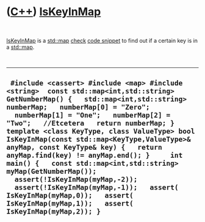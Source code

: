 



 

 

 

 

 

([C++](Cpp.htm)) [IsKeyInMap](CppIsKeyInMap.htm)
================================================

 

[IsKeyInMap](CppIsKeyInMap.htm) is a [std::map](CppMap.htm)
[check](CppCheck.htm) [code snippet](CppCodeSnippets.htm) to find out if
a certain key is in a [std::map](CppMap.htm).

 

  -------------------------------------------------------------------------------------------------------------------------------------------------------------------------------------------------------------------------------------------------------------------------------------------------------------------------------------------------------------------------------------------------------------------------------------------------------------------------------------------------------------------------------------------------------------------------------------------------------------------------------------------------------------------------------------
  ` #include <cassert> #include <map> #include <string>  const std::map<int,std::string> GetNumberMap() {   std::map<int,std::string> numberMap;   numberMap[0] = "Zero";   numberMap[1] = "One";   numberMap[2] = "Two";   //Etcetera   return numberMap; }   template <class KeyType, class ValueType> bool IsKeyInMap(const std::map<KeyType,ValueType>& anyMap, const KeyType& key) {   return anyMap.find(key) != anyMap.end(); }     int main() {   const std::map<int,std::string> myMap(GetNumberMap());   assert(!IsKeyInMap(myMap,-2));   assert(!IsKeyInMap(myMap,-1));   assert( IsKeyInMap(myMap,0));   assert( IsKeyInMap(myMap,1));   assert( IsKeyInMap(myMap,2)); }`
  -------------------------------------------------------------------------------------------------------------------------------------------------------------------------------------------------------------------------------------------------------------------------------------------------------------------------------------------------------------------------------------------------------------------------------------------------------------------------------------------------------------------------------------------------------------------------------------------------------------------------------------------------------------------------------------

 

 

 

 

 





 



